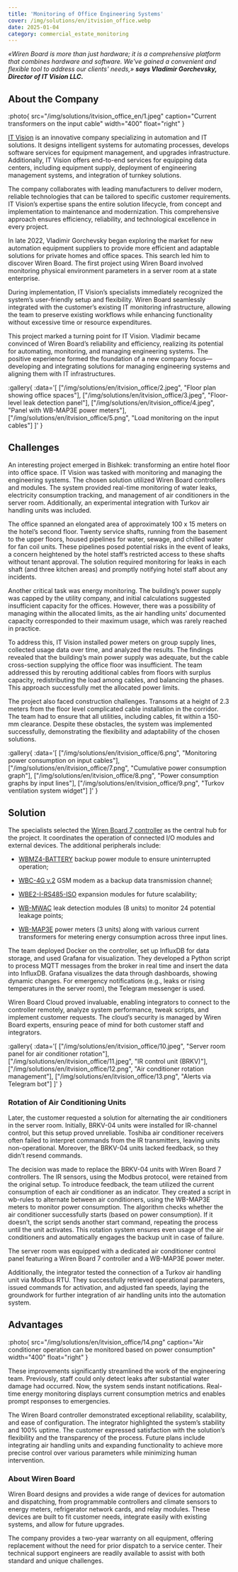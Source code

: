 ```yaml
---
title: 'Monitoring of Office Engineering Systems'
cover: /img/solutions/en/itvision_office.webp
date: 2025-01-04
category: commercial_estate_monitoring
---
```


_«Wiren Board is more than just hardware; it is a comprehensive platform that combines hardware and software. We've gained a convenient and flexible tool to address our clients' needs,» **says Vladimir Gorchevsky, Director of IT Vision LLC.**_

## About the Company

:photo{
    src="/img/solutions/itvision_office_en/1.jpeg"
    caption="Current transformers on the input cable"
    width="400"
    float="right"
}

[IT Vision](https://itvision.kg/en/) is an innovative company specializing in automation and IT solutions. It designs intelligent systems for automating processes, develops software services for equipment management, and upgrades infrastructure. Additionally, IT Vision offers end-to-end services for equipping data centers, including equipment supply, deployment of engineering management systems, and integration of turnkey solutions.

The company collaborates with leading manufacturers to deliver modern, reliable technologies that can be tailored to specific customer requirements. IT Vision’s expertise spans the entire solution lifecycle, from concept and implementation to maintenance and modernization. This comprehensive approach ensures efficiency, reliability, and technological excellence in every project.

In late 2022, Vladimir Gorchevsky began exploring the market for new automation equipment suppliers to provide more efficient and adaptable solutions for private homes and office spaces. This search led him to discover Wiren Board. The first project using Wiren Board involved monitoring physical environment parameters in a server room at a state enterprise.

During implementation, IT Vision’s specialists immediately recognized the system’s user-friendly setup and flexibility. Wiren Board seamlessly integrated with the customer’s existing IT monitoring infrastructure, allowing the team to preserve existing workflows while enhancing functionality without excessive time or resource expenditures.

This project marked a turning point for IT Vision. Vladimir became convinced of Wiren Board’s reliability and efficiency, realizing its potential for automating, monitoring, and managing engineering systems. The positive experience formed the foundation of a new company focus—developing and integrating solutions for managing engineering systems and aligning them with IT infrastructures.

:gallery{
    :data='[
        ["/img/solutions/en/itvision_office/2.jpeg", "Floor plan showing office spaces"],
        ["/img/solutions/en/itvision_office/3.jpeg", "Floor-level leak detection panel"],
        ["/img/solutions/en/itvision_office/4.jpeg", "Panel with WB-MAP3E power meters"],
        ["/img/solutions/en/itvision_office/5.png", "Load monitoring on the input cables"]
    ]'
}


## Challenges

An interesting project emerged in Bishkek: transforming an entire hotel floor into office space. IT Vision was tasked with monitoring and managing the engineering systems. The chosen solution utilized Wiren Board controllers and modules. The system provided real-time monitoring of water leaks, electricity consumption tracking, and management of air conditioners in the server room. Additionally, an experimental integration with Turkov air handling units was included.

The office spanned an elongated area of approximately 100 x 15 meters on the hotel’s second floor. Twenty service shafts, running from the basement to the upper floors, housed pipelines for water, sewage, and chilled water for fan coil units. These pipelines posed potential risks in the event of leaks, a concern heightened by the hotel staff’s restricted access to these shafts without tenant approval. The solution required monitoring for leaks in each shaft (and three kitchen areas) and promptly notifying hotel staff about any incidents.

Another critical task was energy monitoring. The building’s power supply was capped by the utility company, and initial calculations suggested insufficient capacity for the offices. However, there was a possibility of managing within the allocated limits, as the air handling units’ documented capacity corresponded to their maximum usage, which was rarely reached in practice.

To address this, IT Vision installed power meters on group supply lines, collected usage data over time, and analyzed the results. The findings revealed that the building’s main power supply was adequate, but the cable cross-section supplying the office floor was insufficient. The team addressed this by rerouting additional cables from floors with surplus capacity, redistributing the load among cables, and balancing the phases. This approach successfully met the allocated power limits.

The project also faced construction challenges. Transoms at a height of 2.3 meters from the floor level complicated cable installation in the corridor. The team had to ensure that all utilities, including cables, fit within a 150-mm clearance. Despite these obstacles, the system was implemented successfully, demonstrating the flexibility and adaptability of the chosen solutions.

:gallery{
    :data='[
        ["/img/solutions/en/itvision_office/6.png", "Monitoring power consumption on input cables"],
        ["/img/solutions/en/itvision_office/7.png", "Cumulative power consumption graph"],
        ["/img/solutions/en/itvision_office/8.png", "Power consumption graphs by input lines"],
        ["/img/solutions/en/itvision_office/9.png", "Turkov ventilation system widget"]
    ]'
}

## Solution

The specialists selected the [Wiren Board 7 controller](https://wirenboard.com/en/catalog/kontrollery/) as the central hub for the project. It coordinates the operation of connected I/O modules and external devices. The additional peripherals include:

* [WBMZ4-BATTERY](https://wirenboard.com/en/product/wbmz4-battery/) backup power module to ensure uninterrupted operation;

* [WBC-4G v.2](https://wirenboard.com/en/product/wbc-4g-v2/) GSM modem as a backup data transmission channel;

* [WBE2-I-RS485-ISO](https://wirenboard.com/en/product/WBE2-I-RS485-ISO/) expansion modules for future scalability;

* [WB-MWAC](https://wirenboard.com/en/product/WB-MWAC/) leak detection modules (8 units) to monitor 24 potential leakage points;

* [WB-MAP3E](https://wirenboard.com/en/product/WB-MAP3E/) power meters (3 units) along with various current transformers for metering energy consumption across three input lines.

The team deployed Docker on the controller, set up InfluxDB for data storage, and used Grafana for visualization. They developed a Python script to process MQTT messages from the broker in real time and insert the data into InfluxDB. Grafana visualizes the data through dashboards, showing dynamic changes. For emergency notifications (e.g., leaks or rising temperatures in the server room), the Telegram messenger is used.

Wiren Board Cloud proved invaluable, enabling integrators to connect to the controller remotely, analyze system performance, tweak scripts, and implement customer requests. The cloud’s security is managed by Wiren Board experts, ensuring peace of mind for both customer staff and integrators.

:gallery{
    :data='[
        ["/img/solutions/en/itvision_office/10.jpeg", "Server room panel for air conditioner rotation"],
        ["/img/solutions/en/itvision_office/11.jpeg", "IR control unit (BRKV)"],
        ["/img/solutions/en/itvision_office/12.png", "Air conditioner rotation management"],
        ["/img/solutions/en/itvision_office/13.png", "Alerts via Telegram bot"]
    ]'
}

### Rotation of Air Conditioning Units

Later, the customer requested a solution for alternating the air conditioners in the server room. Initially, BRKV-04 units were installed for IR-channel control, but this setup proved unreliable. Toshiba air conditioner receivers often failed to interpret commands from the IR transmitters, leaving units non-operational. Moreover, the BRKV-04 units lacked feedback, so they didn’t resend commands.

The decision was made to replace the BRKV-04 units with Wiren Board 7 controllers. The IR sensors, using the Modbus protocol, were retained from the original setup. To introduce feedback, the team utilized the current consumption of each air conditioner as an indicator. They created a script in wb-rules to alternate between air conditioners, using the WB-MAP3E meters to monitor power consumption. The algorithm checks whether the air conditioner successfully starts (based on power consumption). If it doesn’t, the script sends another start command, repeating the process until the unit activates. This rotation system ensures even usage of the air conditioners and automatically engages the backup unit in case of failure.

The server room was equipped with a dedicated air conditioner control panel featuring a Wiren Board 7 controller and a WB-MAP3E power meter.

Additionally, the integrator tested the connection of a Turkov air handling unit via Modbus RTU. They successfully retrieved operational parameters, issued commands for activation, and adjusted fan speeds, laying the groundwork for further integration of air handling units into the automation system.

## Advantages

:photo{
    src="/img/solutions/en/itvision_office/14.png"
    caption="Air conditioner operation can be monitored based on power consumption"
    width="400"
    float="right"
}

These improvements significantly streamlined the work of the engineering team. Previously, staff could only detect leaks after substantial water damage had occurred. Now, the system sends instant notifications. Real-time energy monitoring displays current consumption metrics and enables prompt responses to emergencies.

The Wiren Board controller demonstrated exceptional reliability, scalability, and ease of configuration. The integrator highlighted the system’s stability and 100% uptime. The customer expressed satisfaction with the solution’s flexibility and the transparency of the process. Future plans include integrating air handling units and expanding functionality to achieve more precise control over various parameters while minimizing human intervention.

### About Wiren Board
 
Wiren Board designs and provides a wide range of devices for automation and dispatching, from programmable controllers and climate sensors to energy meters, refrigerator network cards, and relay modules. These devices are built to fit customer needs, integrate easily with existing systems, and allow for future upgrades.

The company provides a two-year warranty on all equipment, offering replacement without the need for prior dispatch to a service center. Their technical support engineers are readily available to assist with both standard and unique challenges.



